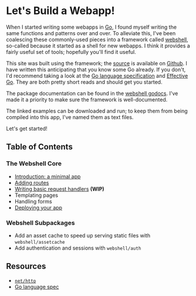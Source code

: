 # Let's Build a Webapp!

When I started writing some webapps in [Go](http://golang.org), I found
myself writing the same functions and patterns over and over. To alleviate
this, I've been coalescing these commonly-used pieces into a framework
called [webshell](http://gokyle.github.com/webshell/), so-called because
it started as a shell for new webapps. I think it provides a fairly useful
set of tools; hopefully you'll find it useful.

This site was built using the framework; the [source](http://github.com/gokyle/webshell_tutorial)
is available on [Github](https://www.github.com). I have written this
anticipating that you know some Go already. If you don't, I'd recommend taking
a look at the [Go language specification](http://golang.org/ref/spec) and
[Effective Go](http://golang.org/doc/effective_go/html). They are both pretty
short reads and should get you started.

The package documentation can be found in the
[webshell godocs](http://gopkgdoc.appspot.com/github.com/gokyle/webshell). I've
made it a priority to make sure the framework is well-documented.

The linked examples can be downloaded and run; to keep them from being compiled
into this app, I've named them as text files.

Let's get started!

## Table of Contents

### The Webshell Core
* [Introduction: a minimal app](/intro)
* [Adding routes](/routes)
* [Writing basic request handlers](/basic_handlers) **(WIP)**
* Templating pages
* Handling forms
* [Deploying your app](/deployment)

### Webshell Subpackages
* Add an asset cache to speed up serving static files with `webshell/assetcache`
* Add authentication and sessions with `webshell/auth`

## Resources
* [`net/http`](http://golang.org/pkg/net/http)
* [Go language spec](http://golang.org/ref/spec)

